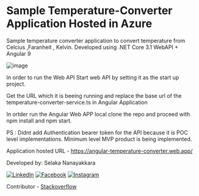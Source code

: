 # Sample Temperature-Converter Application Hosted in Azure
Sample temperature converter application to convert temperature from Celcius ,Faranheit , Kelvin.
Developed using .NET Core 3.1 WebAPI + Angular 9


![image](https://user-images.githubusercontent.com/22972311/116810359-fc1e8200-ab60-11eb-812b-76261cfa5397.png)


In order to run the Web API Start web API by setting it as the start up project.

Get the URL which it is beeing running and replace the base url of the temperature-converter-service.ts in Angular Application

In ortder run the Angular Web APP local clone the repo and proceed with npm install and npm start.

PS : Didnt add Authentication bearer token for the API because it is POC level implementations. Minimum level MVP product is being implemented.

Application hosted URL - https://angular-temperature-converter.web.app/

Developed by:
Selaka Nanayakkara

<a href="https://www.linkedin.com/in/selaka-nanayakkara-7b0a4a56/" target="_blank"><img src="https://img.shields.io/badge/LinkedIn-%230077B5.svg?&style=flat-square&logo=linkedin&logoColor=white" alt="LinkedIn"></a> <a href="https://www.facebook.com/profile.php?id=100002950452810" target="_blank"><img src="https://img.shields.io/badge/Facebook-%231877F2.svg?&style=flat-square&logo=facebook&logoColor=white" alt="Facebook"></a> <a href="https://www.instagram.com/selaa.online/" target="_blank"><img src="https://img.shields.io/badge/Instagram-%23E4405F.svg?&style=flat-square&logo=instagram&logoColor=white" alt="Instagram"></a>

Contributor - <a href="https://stackoverflow.com/users/4672460/selaka-nanayakkara?tab=profile" target="_blank"><img src="" alt="">Stackoverflow</a>
<br>



